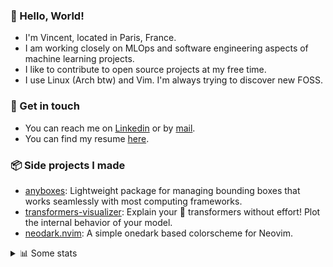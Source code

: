 ### 👋 Hello, World!

- I'm Vincent, located in Paris, France.
- I am working closely on MLOps and software engineering aspects of machine learning projects.
- I like to contribute to open source projects at my free time.
- I use Linux (Arch btw) and Vim. I'm always trying to discover new FOSS.

### 🔗 Get in touch

- You can reach me on [Linkedin](https://www.linkedin.com/in/vincent-duchauffour-3a9641155/) or by [mail](mailto:vincent.duchauffour@proton.me).
- You can find my resume [here](https://raw.githubusercontent.com/VDuchauffour/resume/main/resume.pdf).

### 📦 Side projects I made

- [anyboxes](https://github.com/VDuchauffour/anyboxes): Lightweight package for managing bounding boxes that works seamlessly with most computing frameworks.
- [transformers-visualizer](https://github.com/VDuchauffour/transformers-visualizer): Explain your 🤗 transformers without effort! Plot the internal behavior of your model. 
- [neodark.nvim](https://github.com/VDuchauffour/neodark.nvim): A simple onedark based colorscheme for Neovim.

<details><summary>📊 Some stats</summary>  
  
<p align="center">
  <img alt="VDuchauffour's github stats" src="https://github-readme-stats.vercel.app/api?username=VDuchauffour&include_all_commits=true&show_icons=true&theme=react"/>
  <br />
  <img alt="VDuchauffour's streak stats" src="https://streak-stats.demolab.com?user=VDuchauffour&theme=react"/>
  <br />
  <img alt="VDuchauffour's language stats" src="https://github-readme-stats.vercel.app/api/top-langs/?username=VDuchauffour&count_private=true&include_all_commits=true&show_icons=true&layout=compact&theme=react"/>
  <!--   <br />
  <img alt="VDuchauffour's Wakatime stats" src="https://github-readme-stats.vercel.app/api/wakatime?username=VDuchauffour&theme=react"/> -->
</p>

#### 🧭 Wakatime stats
<!--START_SECTION:waka-->
![Code Time](http://img.shields.io/badge/Code%20Time-1%2C415%20hrs%2029%20mins-blue)

![Lines of code](https://img.shields.io/badge/From%20Hello%20World%20I%27ve%20Written-2.0%20million%20lines%20of%20code-blue)

**🐱 My GitHub Data** 

> 📦 970.7 kB Used in GitHub's Storage 
 > 
> 🏆 1,745 Contributions in the Year 2023
 > 
> 🚫 Not Opted to Hire
 > 
> 📜 9 Public Repositories 
 > 
> 🔑 2 Private Repositories 
 > 
**I'm a Night 🦉** 

```text
🌞 Morning                59 commits          █░░░░░░░░░░░░░░░░░░░░░░░░   04.64 % 
🌆 Daytime                341 commits         ███████░░░░░░░░░░░░░░░░░░   26.83 % 
🌃 Evening                680 commits         █████████████░░░░░░░░░░░░   53.50 % 
🌙 Night                  191 commits         ████░░░░░░░░░░░░░░░░░░░░░   15.03 % 
```
📅 **I'm Most Productive on Saturday** 

```text
Monday                   180 commits         ████░░░░░░░░░░░░░░░░░░░░░   14.16 % 
Tuesday                  99 commits          ██░░░░░░░░░░░░░░░░░░░░░░░   07.79 % 
Wednesday                228 commits         ████░░░░░░░░░░░░░░░░░░░░░   17.94 % 
Thursday                 177 commits         ███░░░░░░░░░░░░░░░░░░░░░░   13.93 % 
Friday                   122 commits         ██░░░░░░░░░░░░░░░░░░░░░░░   09.60 % 
Saturday                 318 commits         ██████░░░░░░░░░░░░░░░░░░░   25.02 % 
Sunday                   147 commits         ███░░░░░░░░░░░░░░░░░░░░░░   11.57 % 
```


📊 **This Week I Spent My Time On** 

```text
💬 Programming Languages: 
Python                   14 hrs 31 mins      ████████████████░░░░░░░░░   65.57 % 
YAML                     5 hrs 40 mins       ██████░░░░░░░░░░░░░░░░░░░   25.64 % 
Markdown                 34 mins             █░░░░░░░░░░░░░░░░░░░░░░░░   02.58 % 
Other                    25 mins             ░░░░░░░░░░░░░░░░░░░░░░░░░   01.88 % 
zsh                      18 mins             ░░░░░░░░░░░░░░░░░░░░░░░░░   01.36 % 
```


 Last Updated on 21/12/2023 00:36:44 UTC
<!--END_SECTION:waka-->
</details>

